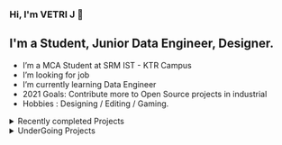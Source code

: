 ### Hi, I'm VETRI J 👋

## I'm a Student, Junior Data Engineer, Designer.

- I’m a MCA Student at SRM IST - KTR Campus
- I’m looking for job 
- I’m currently learning Data Engineer
- 2021 Goals: Contribute more to Open Source projects in industrial
- Hobbies : Designing / Editing / Gaming.
<details>
  <summary> Recently completed Projects</summary>
<!--START_SECTION:activity-->
  
1. [ETL(Transformation 5M data into Actional Insights)](https://github.com/vettrivikas/DataEngineering/blob/main/ETL/ETL_Process.ipynb)

2. [Twitter Sentiment Analysis Using Spark Streaming Kafka](https://github.com/vettrivikas/DataEngineering)

3. [TechUtsav7.0 (SRM College Event Site created using Angular, Firebase)](https://github.com/vettrivikas/techutsav)

4. [Survival Analysis Based on COVID -19 Patients(Final Year Project)](https://github.com/vettrivikas/Survival_Analysis)

5. [Create attractive Online shopping Nush_clothin(Boostrap)](https://vettrivikas.github.io/Nush_clothing/index.html)
<!--END_SECTION:activity-->
</details>

<details>
  <summary> UnderGoing Projects</summary>
<!--START_SECTION:activity-->
1. [DataEngineering](https://github.com/vettrivikas/DataEngineering)

<!--END_SECTION:activity-->
</details>

[twitter]: https://twitter.com/vettrivikas
[facebook]: https://www.facebook.com/vettri.vel.1293
[instagram]: https://www.instagram.com/vettri.vikas/
[linkedin]: https://www.linkedin.com/in/vetri-j-338085170/

